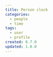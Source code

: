 ```yaml
---
title: Person clock
categories:
  - people
  - time
tags:
  - user
  - profile
created: 0.7.0
updated: 1.0.0
---
```

